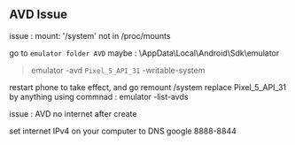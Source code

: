 ## AVD Issue

issue :  mount: '/system' not in /proc/mounts

go to `emulator folder AVD` maybe : \AppData\Local\Android\Sdk\emulator
> emulator -avd `Pixel_5_API_31` -writable-system

restart phone to take effect, and go remount /system
replace Pixel_5_API_31 by anything using commnad  : emulator -list-avds


issue : AVD no internet after create

set internet IPv4 on your computer to DNS google 8888-8844
